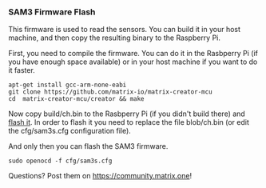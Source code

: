 ### SAM3 Firmware Flash

This firmware is used to read the sensors. You can build it in your host machine, and then copy the resulting binary to the Raspberry Pi.

First, you need to compile the firmware. You can do it in the Rasbperry Pi (if you have enough space available) or in your host machine if you want to do it faster.

```
apt-get install gcc-arm-none-eabi
git clone https://github.com/matrix-io/matrix-creator-mcu
cd  matrix-creator-mcu/creator && make
```

Now copy build/ch.bin to the Rasbperry Pi (if you didn't build there) and [flash it](Sam3mcu). In order to flash it you need to replace the file blob/ch.bin (or edit the cfg/sam3s.cfg configuration file).

And only then you can flash the SAM3 firmware.

```
sudo openocd -f cfg/sam3s.cfg
```

Questions? Post them on <https://community.matrix.one>!
